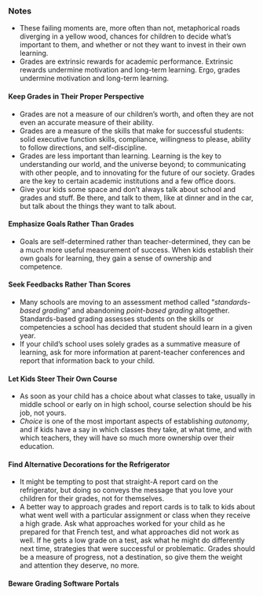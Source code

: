 
### Notes

* These failing moments are, more often than not, metaphorical roads diverging in a yellow wood, chances for children to decide what’s important to them, and whether or not they want to invest in their own learning.
* Grades are extrinsic rewards for academic performance. Extrinsic rewards undermine motivation and long-term learning. Ergo, grades undermine motivation and long-term learning.

#### Keep Grades in Their Proper Perspective

* Grades are not a measure of our children’s worth, and often they are not even an accurate measure of their ability.
* Grades are a measure of the skills that make for successful students: solid executive function skills, compliance, willingness to please, ability to follow directions, and self-discipline.
* Grades are less important than learning. Learning is the key to understanding our world, and the universe beyond; to communicating with other people, and to innovating for the future of our society. Grades are the key to certain academic institutions and a few office doors.
* Give your kids some space and don’t always talk about school and grades and stuff. Be there, and talk to them, like at dinner and in the car, but talk about the things they want to talk about.

#### Emphasize Goals Rather Than Grades

* Goals are self-determined rather than teacher-determined, they can be a much more useful measurement of success. When kids establish their own goals for learning, they gain a sense of ownership and competence.

#### Seek Feedbacks Rather Than Scores

* Many schools are moving to an assessment method called “*standards-based grading*” and abandoning *point-based grading* altogether. Standards-based grading assesses students on the skills or competencies a school has decided that student should learn in a given year.
* If your child’s school uses solely grades as a summative measure of learning, ask for more information at parent-teacher conferences and report that information back to your child.

#### Let Kids Steer Their Own Course

* As soon as your child has a choice about what classes to take, usually in middle school or early on in high school, course selection should be his job, not yours.
* *Choice* is one of the most important aspects of establishing *autonomy*, and if kids have a say in which classes they take, at what time, and with which teachers, they will have so much more ownership over their education.

#### Find Alternative Decorations for the Refrigerator

* It might be tempting to post that straight-A report card on the refrigerator, but doing so conveys the message that you love your children for their grades, not for themselves.
* A better way to approach grades and report cards is to talk to kids about what went well with a particular assignment or class when they receive a high grade. Ask what approaches worked for your child as he prepared for that French test, and what approaches did not work as well. If he gets a low grade on a test, ask what he might do differently next time, strategies that were successful or problematic. Grades should be a measure of progress, not a destination, so give them the weight and attention they deserve, no more.

#### Beware Grading Software Portals




